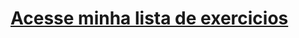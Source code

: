 <h1>
    <a href="https://samuelaluno.github.io/html-css-tarde/">Acesse minha lista de exercicios</a>
</h1>
 
